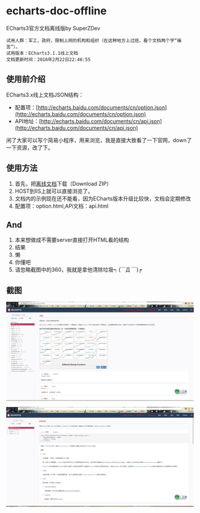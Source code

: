 # echarts-doc-offline
ECharts3官方文档离线版by SuperZDev

	试用人群：军工，政府，限制上网的机构和组织（在这种地方上过班，看个文档两个字“痛苦”）。
	试用版本：ECharts3.1.1线上文档
	文档更新时间：2016年2月22日22:46:55
## 使用前介绍 ##

ECharts3.x线上文档JSON结构：

- 配置项：[http://echarts.baidu.com/documents/cn/option.json](http://echarts.baidu.com/documents/cn/option.json)
- API地址：[http://echarts.baidu.com/documents/cn/api.json](http://echarts.baidu.com/documents/cn/api.json)

闲了大家可以写个简易小程序，用来浏览，我是直接大致看了一下官网，down了一下资源，改了下。

## 使用方法 ##

1. 首先，把[离线文档](https://github.com/SuperZDev/echarts-doc-offline)下载（Download ZIP）
2. HOST到IIS上就可以直接浏览了。
3. 文档内的示例现在还不能看，因为ECharts版本升级比较快，文档会定期修改
4. 配置项：option.html,APi文档：api.html

## And ##

1. 本来想做成不需要server直接打开HTML看的结构
2. 结果
3. 懒
4. 你懂吧
5. 请忽略截图中的360，我就是拿他清除垃圾┑(￣Д ￣)┍

## 截图 ##

![Options](https://raw.githubusercontent.com/SuperZDev/echarts-doc-offline/master/screenshot/option.png)

![Api](https://raw.githubusercontent.com/SuperZDev/echarts-doc-offline/master/screenshot/api.png)
